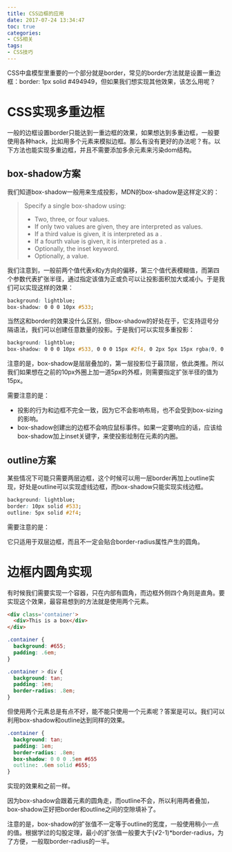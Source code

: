 ```yaml
---
title: CSS边框的应用
date: 2017-07-24 13:34:47
toc: true
categories:
- CSS相关
tags:
- CSS技巧
---
```


CSS中盒模型里重要的一个部分就是border，常见的border方法就是设置一重边框：border: 1px solid #494949，但如果我们想实现其他效果，该怎么用呢？

<!--more-->
# CSS实现多重边框
一般的边框设置border只能达到一重边框的效果，如果想达到多重边框，一般要使用各种hack，比如用多个元素来模拟边框。那么有没有更好的办法呢？有。以下方法也能实现多重边框，并且不需要添加多余元素来污染dom结构。

## box-shadow方案
我们知道box-shadow一般用来生成投影，MDN的box-shadow是这样定义的：

> Specify a single box-shadow using:
> - Two, three, or four values.
> - If only two values are given, they are interpreted as values.
> - If a third value is given, it is interpreted as a .
> - If a fourth value is given, it is interpreted as a .
> - Optionally, the inset keyword.
> - Optionally, a value.

我们注意到，一般前两个值代表x和y方向的偏移，第三个值代表模糊值，而第四个参数代表扩张半径，通过指定该值为正或负可以让投影面积加大或减小。于是我们可以实现这样的效果：
```css
background: lightblue;
box-shadow: 0 0 0 10px #533;
```

当然这和border的效果没什么区别，但box-shadow的好处在于，它支持逗号分隔语法，我们可以创建任意数量的投影。于是我们可以实现多重投影：
```css
background: lightblue;
box-shadow: 0 0 0 10px #533, 0 0 0 15px #2f4, 0 2px 5px 15px rgba(0, 0, 0, .6);
```

注意的是，box-shadow是层层叠加的，第一层投影位于最顶层，依此类推。所以我们如果想在之前的10px外圈上加一道5px的外框，则需要指定扩张半径的值为15px。

需要注意的是：

- 投影的行为和边框不完全一致，因为它不会影响布局，也不会受到box-sizing的影响。
- box-shadow创建出的边框不会响应鼠标事件。如果一定要响应的话，应该给box-shadow加上inset关键字，来使投影绘制在元素的内圈。

## outline方案
某些情况下可能只需要两层边框，这个时候可以用一层border再加上outline实现，好处是outline可以实现虚线边框，而box-shadow只能实现实线边框。

```css
background: lightblue;
border: 10px solid #533;
outline: 5px solid #2f4;
```

需要注意的是：

它只适用于双层边框，而且不一定会贴合border-radius属性产生的圆角。

# 边框内圆角实现
有时候我们需要实现一个容器，只在内部有圆角，而边框外侧四个角则是直角。要实现这个效果，最容易想到的方法就是使用两个元素。

```html
<div class='container'>
  <div>This is a box</div>
</div>
```

```css
.container {
  background: #655;
  padding: .6em;
}

.container > div {
  background: tan;
  padding: 1em;
  border-radius: .8em;
}
```

但使用两个元素总是有点不好，能不能只使用一个元素呢？答案是可以。我们可以利用box-shadow和outline达到同样的效果。

```css
.container {
  background: tan;
  padding: 1em;
  border-radius: .8em;
  box-shadow: 0 0 0 .5em #655
  outline: .6em solid #655;
}
```
实现的效果和之前一样。

因为box-shadow会跟着元素的圆角走，而outline不会，所以利用两者叠加，box-shadow正好把border和outline之间的空隙填补了。

注意的是，box-shadow的扩张值不一定等于outline的宽度，一般使用稍小一点的值。根据学过的勾股定理，最小的扩张值一般要大于(&radic;2-1)*border-radius，为了方便，一般取border-radius的一半。